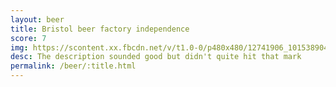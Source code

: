 ```yaml
---
layout: beer
title: Bristol beer factory independence
score: 7
img: https://scontent.xx.fbcdn.net/v/t1.0-0/p480x480/12741906_10153890416078745_2509646553682533650_n.jpg?oh=1b3867761aac8d5bea0205562031d72c&oe=591D20FF
desc: The description sounded good but didn't quite hit that mark
permalink: /beer/:title.html
---
```

